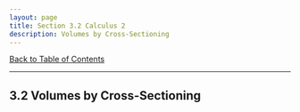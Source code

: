 ```yaml
---
layout: page
title: Section 3.2 Calculus 2
description: Volumes by Cross-Sectioning
---
```


[Back to Table of Contents](../..)

---

## 3.2 Volumes by Cross-Sectioning
